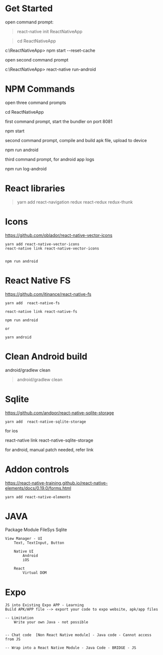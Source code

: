 

# Get Started


open command prompt:

> react-native init ReactNativeApp

> cd ReactNativeApp


c:\ReactNativeApp> npm start --reset-cache 

open second command prompt


c:\ReactNativeApp> react-native run-android


# NPM Commands

open three command prompts

cd ReactNativeApp
  
first command prompt, start the bundler on port 8081

npm start

second command prompt, compile and build apk file, upload to device

npm run android


third command prompt, for android app logs

npm run log-android


# React libraries

> yarn add react-navigation redux react-redux redux-thunk 


# Icons

https://github.com/oblador/react-native-vector-icons

```
yarn add react-native-vector-icons
react-native link react-native-vector-icons


npm run android

```


# React Native FS

https://github.com/itinance/react-native-fs


```
yarn add  react-native-fs

react-native link react-native-fs

npm run android

or 

yarn android
```

# Clean Android build

android/gradlew clean

> android/gradlew clean


# Sqlite

https://github.com/andpor/react-native-sqlite-storage

```
yarn add  react-native-sqlite-storage

```

for ios

react-native link react-native-sqlite-storage

for android, manual patch needed, refer link 


# Addon controls

https://react-native-training.github.io/react-native-elements/docs/0.19.0/forms.html

```
yarn add react-native-elements
```


# JAVA

Package 
    Module
        FileSys
        Sqlite 

    View Manager - UI
        Text, TextInput, Button

        Native UI
            Android
            iOS

        React
            Virtual DOM

# Expo 
    JS into Existing Expo APP - Learning
    Build APK/APP file --> export your code to expo website, apk/app files

    -- Limitation
        Write your own Java - not possible


    -- Chat code  [Non React Native module] - Java code - Cannot access from JS

    -- Wrap into a React Native Module - Java Code - BRIDGE - JS 
